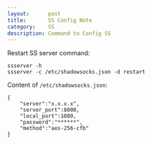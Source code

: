 ```yaml
---
layout:      post
title:       SS Config Note
category:    SS
description: Command to Config SS
---
```


Restart SS server command:
```
ssserver -h
ssserver -c /etc/shadowsocks.json -d restart
```

Content of `/etc/shadowsocks.json`:
```
{
    "server":"x.x.x.x",
    "server_port":8000,
    "local_port":1080,
    "password":"******",
    "method":"aes-256-cfb"
}
```